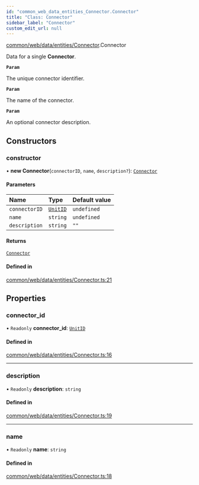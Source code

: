 ```yaml
---
id: "common_web_data_entities_Connector.Connector"
title: "Class: Connector"
sidebar_label: "Connector"
custom_edit_url: null
---
```


[common/web/data/entities/Connector](../modules/common_web_data_entities_Connector.md).Connector

Data for a single **Connector**.

**`Param`**

The unique connector identifier.

**`Param`**

The name of the connector.

**`Param`**

An optional connector description.

## Constructors

### constructor

• **new Connector**(`connectorID`, `name`, `description?`): [`Connector`](common_web_data_entities_Connector.Connector.md)

#### Parameters

| Name | Type | Default value |
| :------ | :------ | :------ |
| `connectorID` | [`UnitID`](common_web_utils_UnitID.UnitID.md) | `undefined` |
| `name` | `string` | `undefined` |
| `description` | `string` | `""` |

#### Returns

[`Connector`](common_web_data_entities_Connector.Connector.md)

#### Defined in

[common/web/data/entities/Connector.ts:21](https://github.com/Soroush9978/rds-ng/blob/9a997cb/src/common/web/data/entities/Connector.ts#L21)

## Properties

### connector\_id

• `Readonly` **connector\_id**: [`UnitID`](common_web_utils_UnitID.UnitID.md)

#### Defined in

[common/web/data/entities/Connector.ts:16](https://github.com/Soroush9978/rds-ng/blob/9a997cb/src/common/web/data/entities/Connector.ts#L16)

___

### description

• `Readonly` **description**: `string`

#### Defined in

[common/web/data/entities/Connector.ts:19](https://github.com/Soroush9978/rds-ng/blob/9a997cb/src/common/web/data/entities/Connector.ts#L19)

___

### name

• `Readonly` **name**: `string`

#### Defined in

[common/web/data/entities/Connector.ts:18](https://github.com/Soroush9978/rds-ng/blob/9a997cb/src/common/web/data/entities/Connector.ts#L18)
